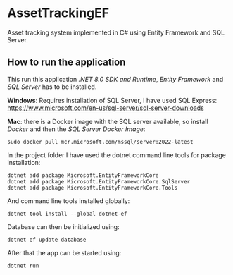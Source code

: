 # AssetTrackingEF
Asset tracking system implemented in C# using Entity Framework and SQL Server.<p>

## How to run the application

This run this application *.NET 8.0 SDK and Runtime*, *Entity Framework* and *SQL Server* has to be installed. 

**Windows**: Requires installation of SQL Server, I have used SQL Express:<br>
https://www.microsoft.com/en-us/sql-server/sql-server-downloads<p>

**Mac**: there is a Docker image with the SQL server available, so install *Docker* and then the *SQL Server Docker Image*:<p>
```sudo docker pull mcr.microsoft.com/mssql/server:2022-latest```<p>

In the project folder I have used the dotnet command line tools for package installation:<p>
```
dotnet add package Microsoft.EntityFrameworkCore
dotnet add package Microsoft.EntityFrameworkCore.SqlServer
dotnet add package Microsoft.EntityFrameworkCore.Tools
```

And command line tools installed globally:<p>
```dotnet tool install --global dotnet-ef```

Database can then be initialized using:<p>
```dotnet ef update database```

After that the app can be started using:<p>
```dotnet run```



